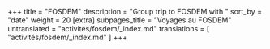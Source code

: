 +++
title = "FOSDEM"
description = "Group trip to FOSDEM with "
sort_by = "date"
weight = 20
[extra]
subpages_title = "Voyages au FOSDEM"
untranslated = "activités/fosdem/_index.md"
translations = [
    "activités/fosdem/_index.md"
]
+++
